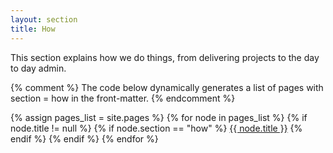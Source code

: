 ```yaml
---
layout: section
title: How
---
```


This section explains how we do things, from delivering projects to the day to day admin.

{% comment %}
  The code below dynamically generates a list of pages with
  section = how in the front-matter.
{% endcomment %}

{% assign pages_list = site.pages %}
{% for node in pages_list %}
  {% if node.title != null %}
    {% if node.section == "how" %}
<a class="section-list" href="{{ node.url }}">{{ node.title }}</a>
    {% endif %}
  {% endif %}
{% endfor %}